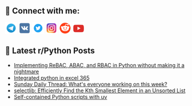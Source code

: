 ## 🔎 Connect with me:
[<img src="https://github.com/bullbesh/bullbesh/blob/main/images/Telegram.png" width="32" height="32" />](https://t.me/bullbesh)
[<img src="https://github.com/bullbesh/bullbesh/blob/main/images/VK.png" width="32" height="32" />](https://vk.com/bullbesh)
[<img src="https://github.com/bullbesh/bullbesh/blob/main/images/Twitter.png" width="32" height="32" />](https://twitter.com/bullbesh1)
[<img src="https://github.com/bullbesh/bullbesh/blob/main/images/Instagram.png" width="32" height="32" />](https://www.instagram.com/bullbesh)
[<img src="https://github.com/bullbesh/bullbesh/blob/main/images/Reddit.png" width="32" height="32" />](https://www.reddit.com/user/bullbesh)
[<img src="https://github.com/bullbesh/bullbesh/blob/main/images/YouTube.png" width="32" height="32" />](https://www.youtube.com/channel/UCtfjRs6uzgq5mfm8S06WTcg)

## 📕 Latest r/Python Posts
<!-- BLOG-POST-LIST:START -->
- [Implementing ReBAC, ABAC, and RBAC in Python without making it a nightmare](https://www.reddit.com/r/Python/comments/1jn16cu/implementing_rebac_abac_and_rbac_in_python/)
- [Integrated python in excel 365](https://www.reddit.com/r/Python/comments/1jn0li3/integrated_python_in_excel_365/)
- [Sunday Daily Thread: What&#39;s everyone working on this week?](https://www.reddit.com/r/Python/comments/1jmzwh4/sunday_daily_thread_whats_everyone_working_on/)
- [selectlib: Efficiently Find the Kth Smallest Element in an Unsorted List](https://www.reddit.com/r/Python/comments/1jmz31u/selectlib_efficiently_find_the_kth_smallest/)
- [Self-contained Python scripts with uv](https://www.reddit.com/r/Python/comments/1jmyip9/selfcontained_python_scripts_with_uv/)
<!-- BLOG-POST-LIST:END -->
